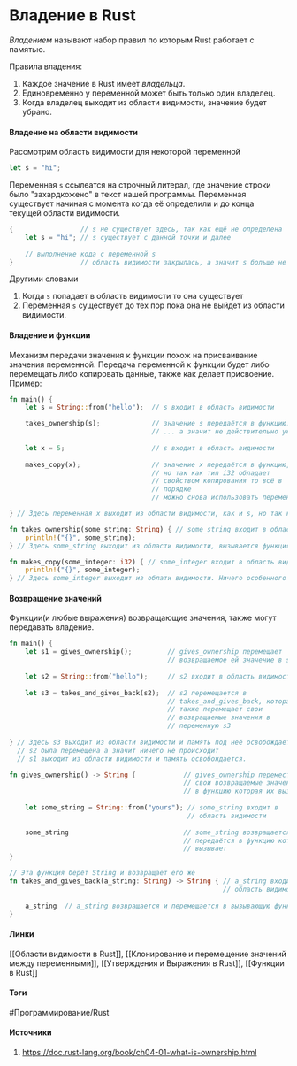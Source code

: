 # Владение в Rust
*Владением* называют набор правил по которым Rust работает с памятью.

Правила владения:
1. Каждое значение в Rust имеет *владельца*.
2. Единовременно у переменной может быть только один владелец.
3. Когда владелец выходит из области видимости, значение будет убрано.

#### Владение на области видимости
Рассмотрим область видимости для некоторой переменной
```rust
let s = "hi";
```
Переменная `s` ссылеатся на строчный литерал, где значение строки было "захардкожено" в текст нашей программы. Переменная существует начиная с момента когда её определили и до конца текущей области видимости.
```rust
{                 // s не существует здесь, так как ещё не определена
	let s = "hi"; // s существует с данной точки и далее
	
	// выполнение кода с переменной s
}                 // область видимости закрылась, а значит s больше не существует
```
Другими словами
1. Когда `s` попадает в область видимости то она существует
2. Переменная `s` существует до тех пор пока она не выйдет из области видимости.

#### Владение и функции
Механизм передачи значения к функции похож на присваивание значения переменной. Передача переменной к функции будет либо перемещать либо копировать данные, также как делает присвоение. 
Пример:
```rust
fn main() {
    let s = String::from("hello");  // s входит в область видимости

    takes_ownership(s);             // значение s передаётся в функцию...
                                    // ... а значит не действительно уже здесь
                                    
    let x = 5;                      // s входит в область видимости
    
    makes_copy(x);                  // значение x передаётся в функцию,
                                    // но так как тип i32 обладает 
                                    // свойством копирования то всё в 
                                    // порядке
                                    // можно снова использовать переменную

} // Здесь переменная x выходит из области видимости, как и s, но так как значение переменной s было перемещено то ничего особенного не происходит

fn takes_ownership(some_string: String) { // some_string входит в область видимости
    println!("{}", some_string);
} // Здесь some_string выходит из области видимости, вызывается функция drop. Память освобождается.

fn makes_copy(some_integer: i32) { // some_integer входит в область видимости
    println!("{}", some_integer);
} // Здесь some_integer выходит из облати видимости. Ничего особенного не происходит.

```
#### Возвращение значений
Функции(и любые выражения) возвращающие значения, также могут передавать владение.
```rust
fn main() {
    let s1 = gives_ownership();         // gives_ownership перемещает 
                                        // возвращаемое ей значение в s1
                                        
    let s2 = String::from("hello");     // s2 входит в область видимости
    
    let s3 = takes_and_gives_back(s2);  // s2 перемещается в 
                                        // takes_and_gives_back, которая 
                                        // также перемещает свои 
                                        // возвращаемые значения в 
                                        // переменную s3
                                        
} // Здесь s3 выходит из области видимости и память под неё освобождается. 
  // s2 была перемещена а значит ничего не происходит
  // s1 выходит из области видимости и память освобождается.

fn gives_ownership() -> String {            // gives_ownership переместит 
                                            // свои возвращаемые значения 
                                            // в функцию которая их вызовет
                                             
    let some_string = String::from("yours"); // some_string входит в 
                                             // область видимости
    
    some_string                             // some_string возвращается и
                                            // передаётся в функцию которая
                                            // вызывает 
}

// Эта функция берёт String и возвращает его же
fn takes_and_gives_back(a_string: String) -> String { // a_string входит в                                      
                                                      // область видимости
                                                      
    a_string  // a_string возвращается и перемещается в вызывающую функцию
}

```
#### Линки
 [[Области видимости в Rust]],
 [[Клонирование и перемещение значений между переменными]],
 [[Утверждения и Выражения в Rust]],
 [[Функции в Rust]]
#### Тэги
 #Программирование/Rust 
#### Источники
1. https://doc.rust-lang.org/book/ch04-01-what-is-ownership.html